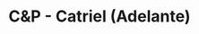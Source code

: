 ---
title: C&P - Catriel (Adelante)
category: 0_recientes
designSlug: 163-cabeza-catriel-adelante
image: '/products/cabezotas/catriel-adelante/principal.jpg'
imageHover: '/products/cabezotas/catriel-adelante/normal.jpg'
prendas: [
    
    {   
        title: 'Remera',
        slug: 'remera',          
        image: '/products/cabezotas/catriel/normal.jpg',
        price: 'remerasPrecio',
        talles: 'remerasTalles'
    },
    {
        title: 'Remera Oversize',
        slug: 'remera-oversize',
        image: '/products/cabezotas/catriel/oversize.jpg',
        price: 'oversizePrecio',
        talles: 'oversizeTalles'
    },
    {
        title: 'Musculosa M',
        slug: 'musculosa-mujer',
        image: '/products/cabezotas/catriel/musculosa.jpg',
        price: 'musculosaPrecio',
        talles: 'musculosasMujerTalles'
    },
     {
        title: 'Musculosa H',
        slug: 'musculoso',
        image: '/products/cabezotas/catriel/musculoso.jpg',
        price: 'musculosaPrecio',
        talles: 'musculosasHombreTalles'
    },
    {
        title: 'Pupera Oversize',
        slug: 'pupera-oversize',
        image: '/products/cabezotas/catriel/pupera.jpg',
        price: 'remerasPrecio',
        talles: 'oversizePuperasTalles'
    },
     {
         title: 'Buzo',
         slug: 'buzo',
         image: '/products/cabezotas/catriel/buzo.jpg',
         price: buzosPrecio,
        talles: 'BuzosTalles'
     },
]
---